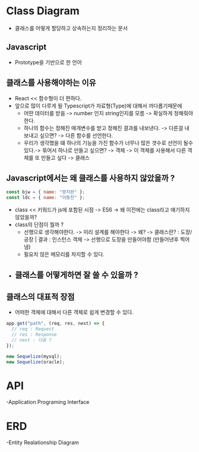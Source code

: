 # Class Diagram

- 클래스를 어떻게 할당하고 상속하는지 정리하는 문서

## Javascript

- Prototype을 기반으로 한 언어

## 클래스를 사용해야하는 이유

- React << 함수형이 더 편하다.
- 앞으로 많이 다루게 될 Typescript가 자료형(Type)에 대해서 까다롭기때문에
  - 어떤 데이터를 받음 -> number 인지 string인지를 모름 -> 확실하게 정해줘야한다.
  - 하나의 함수는 정해진 매개변수를 받고 정해진 결과를 내보낸다. -> 다른걸 내보내고 싶으면? -> 다른 함수를 선언한다.
  - 우리가 생각했을 떄 하나의 기능을 가진 함수가 너무나 많은 갯수로 선언이 될수 있다.->
    묶어서 하나로 만들고 싶으면? -> 객체 -> 이 객체를 사용해서 다른 객체를 또 만들고 싶다 -> 클래스

## Javascript에서는 왜 클래스를 사용하지 않았을까 ?

```js
const bjw = { name: "방지완" };
const ldc = { name: "이동찬" };
```

- class << 키워드가 js에 포함된 시점 -> ES6 -> 왜 이전에는 class라고 얘기하지 않았을까?
- class의 단점이 뭘까 ?
  - 선행으로 생각해야한다. -> 미리 설계를 해야한다 -> 왜? -> 클래스란? : 도장/공장 | 결과 : 인스턴스 객체 -> 선행으로 도장을 만들어야함 (만들어낸후 찍어냄)
  - 필요치 않은 메모리를 차지할 수 있다.
- 클래스를 어떻게하면 잘 쓸 수 있을까 ?
  -

## 클래스의 대표적 장점

- 어떠한 객체에 대해서 다른 객체로 쉽게 변경할 수 있다.

```js
app.get("path", (req, res, next) => {
  // req : Request
  // res : Response
  // next : 다음 ?
});

new Sequelize(mysql);
new Sequelize(oracle);
```

# API

-Application Programing Interface

# ERD

-Entity Realationship Diagram
